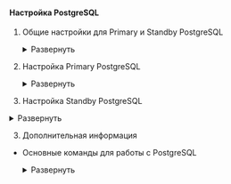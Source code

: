 <!-- # Настройка PostgreSQL -->

#### Настройка PostgreSQL

1. Общие настройки для Primary и Standby PostgreSQL


   <details>
   <summary>Развернуть</summary> 
   
   - Установка postgresql

         # Обновление пакетов репозитория, установка postgresql, добавление в автозагрузку
         sudo apt update && sudu apt upgrade -y
         sudo apt install postgresql 
         sudo systemctl enable postgresql

         # Проверка установки: автозапуск и статус службы
         systemctl is-enabled postgresql
         systemctl status postgresql


    - пункт2

   </details>  
  


2. Настройка Primary PostgreSQL


   <details>
   <summary>Развернуть</summary> 
   
   - Пункт1

         # Комментарий
         sudo ....


    - пункт2

   </details>  




3. Настройка Standby PostgreSQL


  <details>
  <summary>Развернуть</summary> 

  </details>  



3. Дополнительная информация

- Основные команды для работы с PostgreSQL  

  <details>
  <summary>Развернуть</summary>  
      
      # Вход в аккаунт postgres
      sudo -i -u postgres
      # Открытие консоли postgres
      psql
      # Выход из консоли
      \\q
      # Просмотр статуса подключения
      \\conninfo
      # Список БД
      \\l
      # Подключение к БД
      \\c <имя БД>
      # Просмотр списка ролей (пользователей)
      \\du
      # Создать новую роль
      createuser --interactive
      # Создать новую БД
      createdb <имя БД>

      # Работа в консоли БД postgres подразумевает, что в linux существует такой же акк
      # После создания новой БД выходим из акк postgres > создаем в linux нового пользователя с именем БД > переключаемся на него > подключаемся к консоли
      sudo adduser <имя пользователя linux>
      sudo -i -u <имя созданного пользователя linux>
      psql

  </details> 
